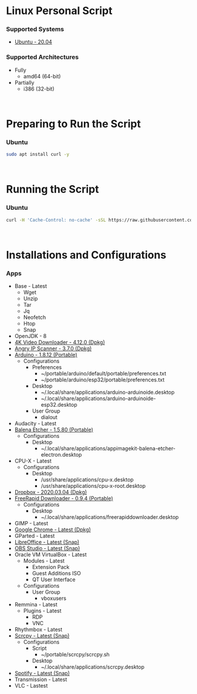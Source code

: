 # Linux Personal Script

### Supported Systems
* [Ubuntu - 20.04](https://ubuntu.com/)

### Supported Architectures
* Fully
  * amd64 (64-bit)
* Partially
  * i386 (32-bit)

<br/>

# Preparing to Run the Script

### Ubuntu
```bash
sudo apt install curl -y
```

<br/>

# Running the Script

### Ubuntu
```bash
curl -H 'Cache-Control: no-cache' -sSL https://raw.githubusercontent.com/daniloancilotto/linux-personal-script/master/linux-personal-ubuntu.sh | bash
```

<br/>

# Installations and Configurations

### Apps
* Base - Latest
  * Wget
  * Unzip
  * Tar
  * Jq
  * Neofetch
  * Htop
  * Snap
* OpenJDK - 8
* [4K Video Downloader - 4.12.0 (Dpkg)](https://www.4kdownload.com/products/product-videodownloader)
* [Angry IP Scanner - 3.7.0 (Dpkg)](https://angryip.org/)
* [Arduino - 1.8.12 (Portable)](https://www.arduino.cc/)
  * Configurations
    * Preferences
      * ~/portable/arduino/default/portable/preferences.txt
      * ~/portable/arduino/esp32/portable/preferences.txt
    * Desktop
      * ~/.local/share/applications/arduino-arduinoide.desktop
      * ~/.local/share/applications/arduino-arduinoide-esp32.desktop
    * User Group
      * dialout
* Audacity - Latest
* [Balena Etcher - 1.5.80 (Portable)](https://www.balena.io/etcher/)
  * Configurations
    * Desktop
      * ~/.local/share/applications/appimagekit-balena-etcher-electron.desktop
* CPU-X - Latest
  * Configurations
    * Desktop
      * /usr/share/applications/cpu-x.desktop
      * /usr/share/applications/cpu-x-root.desktop
* [Dropbox - 2020.03.04 (Dpkg)](https://www.dropbox.com/install)
* [FreeRapid Downloader - 0.9.4 (Portable)](http://wordrider.net/freerapid/)
  * Configurations
    * Desktop
      * ~/.local/share/applications/freerapiddownloader.desktop
* GIMP - Latest
* [Google Chrome - Latest (Dpkg)](https://www.google.com/chrome/)
* GParted - Latest
* [LibreOffice - Latest (Snap)](https://snapcraft.io/libreoffice)
* [OBS Studio - Latest (Snap)](https://snapcraft.io/obs-studio)
* Oracle VM VirtualBox - Latest
  * Modules - Latest
    * Extension Pack
    * Guest Additions ISO
    * QT User Interface
  * Configurations
    * User Group
      * vboxusers
* Remmina - Latest
  * Plugins - Latest
    * RDP
    * VNC
* Rhythmbox - Latest
* [Scrcpy - Latest (Snap)](https://snapcraft.io/scrcpy)
  * Configurations
    * Script
      * ~/portable/scrcpy/scrcpy.sh
    * Desktop
      * ~/.local/share/applications/scrcpy.desktop
* [Spotify - Latest (Snap)](https://snapcraft.io/spotify)
* Transmission - Latest
* VLC - Lastest